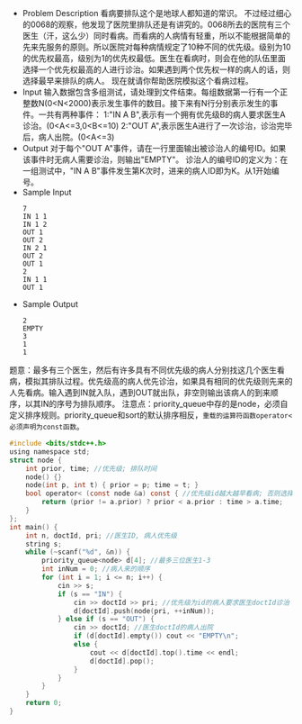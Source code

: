 - Problem Description
看病要排队这个是地球人都知道的常识。
不过经过细心的0068的观察，他发现了医院里排队还是有讲究的。0068所去的医院有三个医生（汗，这么少）同时看病。而看病的人病情有轻重，所以不能根据简单的先来先服务的原则。所以医院对每种病情规定了10种不同的优先级。级别为10的优先权最高，级别为1的优先权最低。医生在看病时，则会在他的队伍里面选择一个优先权最高的人进行诊治。如果遇到两个优先权一样的病人的话，则选择最早来排队的病人。
现在就请你帮助医院模拟这个看病过程。
- Input
输入数据包含多组测试，请处理到文件结束。每组数据第一行有一个正整数N(0<N<2000)表示发生事件的数目。接下来有N行分别表示发生的事件。一共有两种事件：
1:"IN A B",表示有一个拥有优先级B的病人要求医生A诊治。(0<A<=3,0<B<=10)
2:"OUT A",表示医生A进行了一次诊治，诊治完毕后，病人出院。(0<A<=3)
 - Output
对于每个"OUT A"事件，请在一行里面输出被诊治人的编号ID。如果该事件时无病人需要诊治，则输出"EMPTY"。
诊治人的编号ID的定义为：在一组测试中，"IN A B"事件发生第K次时，进来的病人ID即为K。从1开始编号。
- Sample Input
	```
	7
	IN 1 1
	IN 1 2
	OUT 1
	OUT 2
	IN 2 1
	OUT 2
	OUT 1
	2
	IN 1 1
	OUT 1
	```
- Sample Output
	```
	2
	EMPTY
	3
	1
	1
	```
题意：最多有三个医生，然后有许多具有不同优先级的病人分别找这几个医生看病，模拟其排队过程。优先级高的病人优先诊治，如果具有相同的优先级则先来的人先看病。输入遇到IN就入队，遇到OUT就出队，非空则输出该病人的到来顺序，以其IN的序号为排队顺序。
注意点：priority_queue中存的是node，必须自定义排序规则。priority_queue和sort的默认排序相反，`重载的运算符函数operator<必须声明为const函数`。
```c
#include <bits/stdc++.h>
using namespace std;
struct node {
	int prior, time; //优先级; 排队时间 
	node() {}
	node(int p, int t) { prior = p; time = t; }
	bool operator< (const node &a) const { //优先级id越大越早看病; 否则选择早来排队的病人 
		return (prior != a.prior) ? prior < a.prior : time > a.time; 
	}
};
int main() {
	int n, doctId, pri; //医生ID, 病人优先级 
	string s; 
	while (~scanf("%d", &n)) {
		priority_queue<node> d[4]; //最多三位医生1-3
		int inNum = 0; //病人来的顺序 
		for (int i = 1; i <= n; i++) { 
			cin >> s;
			if (s == "IN") {
				cin >> doctId >> pri; //优先级为id的病人要求医生doctId诊治
				d[doctId].push(node(pri, ++inNum));
			} else if (s == "OUT") {
				cin >> doctId; //医生doctId的病人出院 
				if (d[doctId].empty()) cout << "EMPTY\n";
				else {
					cout << d[doctId].top().time << endl; 
					d[doctId].pop(); 
				}
			} 
		}
	}
	return 0;
}
```
